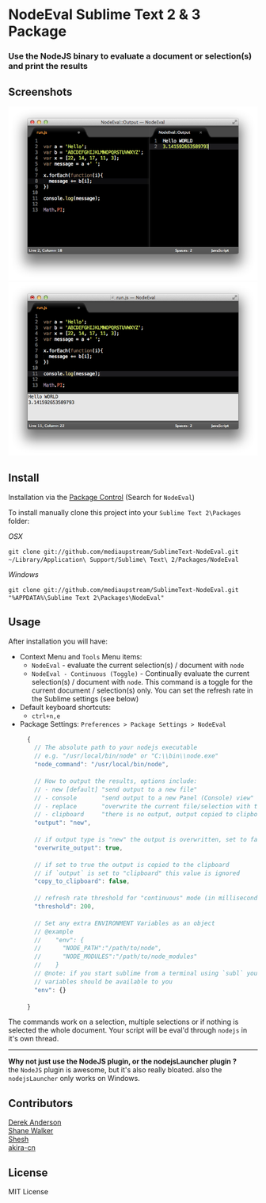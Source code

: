 NodeEval Sublime Text 2 & 3 Package
=============================

### Use the NodeJS binary to evaluate a document or selection(s) and print the results

Screenshots
--------
![Preview](https://github.com/mediaupstream/SublimeText-NodeEval/raw/master/screenshots/NodeEval_output1.png "Output to a new File") ![Preview](https://github.com/mediaupstream/SublimeText-NodeEval/raw/master/screenshots/NodeEval_output2.png "Output to Console, etc...")  


Install
-------
Installation via the [Package Control](http://wbond.net/sublime_packages/package_control) (Search for `NodeEval`)
  
To install manually clone this project into your `Sublime Text 2\Packages` folder:

*OSX*

    git clone git://github.com/mediaupstream/SublimeText-NodeEval.git ~/Library/Application\ Support/Sublime\ Text\ 2/Packages/NodeEval

*Windows*

    git clone git://github.com/mediaupstream/SublimeText-NodeEval.git "%APPDATA%\Sublime Text 2\Packages\NodeEval"


Usage
-----
After installation you will have:  

* Context Menu and `Tools` Menu items:
  - `NodeEval` - evaluate the current selection(s) / document with `node`
  - `NodeEval - Continuous (Toggle)` - Continually evaluate the current selection(s) / document with `node`. This command is a toggle for the current document / selection(s) only. You can set the refresh rate in the Sublime settings (see below)
* Default keyboard shortcuts:  
  - `ctrl+n,e`  
* Package Settings: `Preferences > Package Settings > NodeEval`  
  ```javascript
    {
      // The absolute path to your nodejs executable
      // e.g. "/usr/local/bin/node" or "C:\\bin\\node.exe"
      "node_command": "/usr/local/bin/node",

      // How to output the results, options include:
      // - new [default] "send output to a new file"
      // - console       "send output to a new Panel (Console) view"
      // - replace       "overwrite the current file/selection with the output"
      // - clipboard     "there is no output, output copied to clipboard"
      "output": "new",

      // if output type is "new" the output is overwritten, set to false to append the output
      "overwrite_output": true,

      // if set to true the output is copied to the clipboard
      // if `output` is set to "clipboard" this value is ignored
      "copy_to_clipboard": false,

      // refresh rate threshold for "continuous" mode (in milliseconds)
      "threshold": 200,
      
      // Set any extra ENVIRONMENT Variables as an object
      // @example
      //    "env": {
      //      "NODE_PATH":"/path/to/node",
      //      "NODE_MODULES":"/path/to/node_modules"
      //    }
      // @note: if you start sublime from a terminal using `subl` your normal environment
      // variables should be available to you 
      "env": {}

    }
  ```

The commands work on a selection, multiple selections or if nothing is selected the whole document. Your script will be eval'd through `nodejs` in it's own thread.

----

**Why not just use the NodeJS plugin, or the nodejsLauncher plugin ?**   
the `NodeJS` plugin is awesome, but it's also really bloated. also the `nodejsLauncher` only works on Windows.  



Contributors
----------------------
[Derek Anderson](http://twitter.com/derekanderson)  
[Shane Walker](https://github.com/shane-walker)  
[Shesh](https://github.com/recklesswaltz)  
[akira-cn](https://github.com/akira-cn)  


License
-------
MIT License
